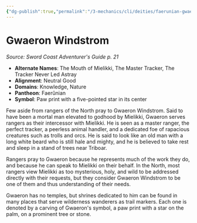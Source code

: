 ```yaml
---
{"dg-publish":true,"permalink":"/3-mechanics/cli/deities/faerunian-gwaeron-windstrom-scag/","tags":["ttrpg-cli/compendium/src/5e/scag","ttrpg-cli/deity/faerunian","ttrpg-cli/domain/knowledge","ttrpg-cli/domain/nature"],"noteIcon":""}
---
```


# Gwaeron Windstrom
*Source: Sword Coast Adventurer's Guide p. 21* 

- **Alternate Names**: The Mouth of Mielikki, The Master Tracker, The Tracker Never Led Astray
- **Alignment**: Neutral Good
- **Domains**: Knowledge, Nature
- **Pantheon**: Faerûnian
- **Symbol**: Paw print with a five-pointed star in its center

Few aside from rangers of the North pray to Gwaeron Windstrom. Said to have been a mortal man elevated to godhood by Mielikki, Gwaeron serves rangers as their intercessor with Mielikki. He is seen as a master ranger, the perfect tracker, a peerless animal handler, and a dedicated foe of rapacious creatures such as trolls and orcs. He is said to look like an old man with a long white beard who is still hale and mighty, and he is believed to take rest and sleep in a stand of trees near Triboar.

Rangers pray to Gwaeron because he represents much of the work they do, and because he can speak to Mielikki on their behalf. In the North, most rangers view Mielikki as too mysterious, holy, and wild to be addressed directly with their requests, but they consider Gwaeron Windstrom to be one of them and thus understanding of their needs.

Gwaeron has no temples, but shrines dedicated to him can be found in many places that serve wilderness wanderers as trail markers. Each one is denoted by a carving of Gwaeron's symbol, a paw print with a star on the palm, on a prominent tree or stone.